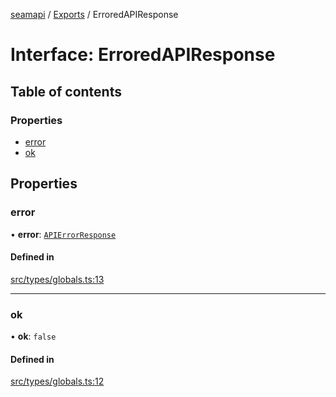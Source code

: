 [seamapi](../README.md) / [Exports](../modules.md) / ErroredAPIResponse

# Interface: ErroredAPIResponse

## Table of contents

### Properties

- [error](ErroredAPIResponse.md#error)
- [ok](ErroredAPIResponse.md#ok)

## Properties

### error

• **error**: [`APIErrorResponse`](APIErrorResponse.md)

#### Defined in

[src/types/globals.ts:13](https://github.com/seamapi/javascript-legacy/blob/main/src/types/globals.ts#L13)

___

### ok

• **ok**: ``false``

#### Defined in

[src/types/globals.ts:12](https://github.com/seamapi/javascript-legacy/blob/main/src/types/globals.ts#L12)
